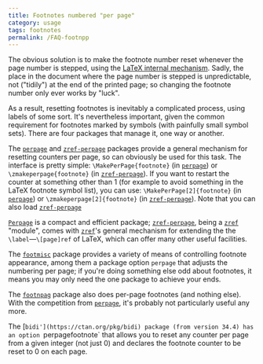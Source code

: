 ```yaml
---
title: Footnotes numbered "per page"
category: usage
tags: footnotes
permalink: /FAQ-footnpp
---
```


The obvious solution is to make the footnote number reset whenever the
page number is stepped, using the 
[LaTeX internal mechanism](FAQ-addtoreset).  Sadly, the place
in the document where the page number is stepped is unpredictable, not
("tidily") at the end of the printed page; so changing the footnote
number only ever works by "luck".

As a result, resetting footnotes is inevitably a complicated process,
using labels of some sort.  It's nevertheless important, given the
common requirement for footnotes marked by symbols (with painfully
small symbol sets).  There are four packages that manage it, one way
or another.

The [`perpage`](https://ctan.org/pkg/perpage) and [`zref-perpage`](https://ctan.org/pkg/zref) packages provide a
general mechanism for resetting counters per page, so can obviously be
used for this task.  The interface is pretty simple:
`\MakePerPage{footnote}` (in [`perpage`](https://ctan.org/pkg/perpage)) or
`\zmakeperpage{footnote}` (in [`zref-perpage`](https://ctan.org/pkg/zref)).  If
you want to restart the counter at something other than&nbsp;1 (for example
to avoid something in the LaTeX footnote symbol list), you can use:
`\MakePerPage[2]{footnote}` (in [`perpage`](https://ctan.org/pkg/perpage)) or
`\zmakeperpage[2]{footnote}` (in [`zref-perpage`](https://ctan.org/pkg/zref)).
Note that you can also load [`zref-perpage`](https://ctan.org/pkg/zref) 

[`Perpage`](https://ctan.org/pkg/Perpage) is a compact and efficient package;
[`zref-perpage`](https://ctan.org/pkg/zref), being a [`zref`](https://ctan.org/pkg/zref) "module", comes with
[`zref`](https://ctan.org/pkg/zref)'s general mechanism for extending the the
`\label`&mdash;`\[page]ref` of LaTeX, which can offer many other
useful facilities.

The [`footmisc`](https://ctan.org/pkg/footmisc) package provides a variety of means of
controlling footnote appearance, among them a package option
`perpage` that adjusts the numbering per page; if you're
doing something else odd about footnotes, it means you may only need
the one package to achieve your ends.

The [`footnpag`](https://ctan.org/pkg/footnpag) package also does per-page footnotes (and
nothing else).  With the competition from [`perpage`](https://ctan.org/pkg/perpage), it's
probably not particularly useful any more.


The [`bidi'](https://ctan.org/pkg/bidi) package (from version 34.4) has an option `perpagefootnote` that
allows you to reset any counter per page from a given integer (not just 0)
and declares the footnote counter to be reset to 0 on each page.